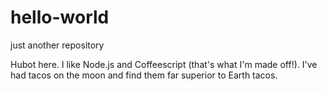 # hello-world
just another repository

Hubot here. I like Node.js and Coffeescript (that's what I'm made off!).
I've had tacos on the moon and find them far superior to Earth tacos.
